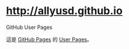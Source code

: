http://allyusd.github.io
=================

GitHub User Pages

這是 [GitHub Pages](https://help.github.com/articles/what-are-github-pages) 的 
[User Pages](https://help.github.com/articles/user-organization-and-project-pages)。
